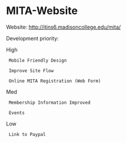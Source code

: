 MITA-Website
============
Website: http://itins6.madisoncollege.edu/mita/

Development priority:

  High
  
     Mobile Friendly Design
     
     Improve Site Flow
     
     Online MITA Registration (Web Form)
     
  Med
  
     Membership Information Improved
     
     Events
     
  Low
  
     Link to Paypal

